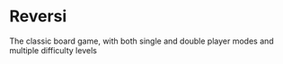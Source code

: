 # Reversi
The classic board game, with both single and double player modes and multiple difficulty levels 
